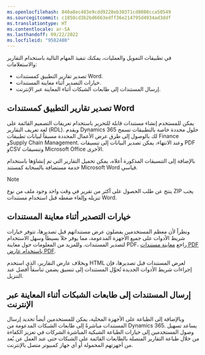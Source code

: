 ```yaml
---
ms.openlocfilehash: 840a8ec483e9cdd9228eb30371cd8088cca50549
ms.sourcegitcommit: c1858cd3b2bd6663edff36e214795d4934ad3ddf
ms.translationtype: HT
ms.contentlocale: ar-SA
ms.lasthandoff: 09/22/2022
ms.locfileid: "9582480"
---
```

في تطبيقات التمويل والعمليات، يمكنك تنفيذ المهام التالية باستخدام التقارير والاستعلامات:

- تصدير تقارير التطبيق كمستندات Word.
- خيارات التصدير أثناء معاينة المستندات.
- إرسال المستندات إلى طابعات الشبكات أثناء المعاينة عبر الإنترنت.

## <a name="export-application-reports-as-word-documents"></a>تصدير تقارير التطبيق كمستندات Word
يمكن للمستخدم إنشاء مستندات قابلة للتحرير باستخدام تعريفات التصميم القائمة على لغة تعريف التقارير (RDL). ويقدم Dynamics 365 حلول محددة خاصة بالتطبيقات تسمح لك بالوصول إلى طرق عرض الأعمال المحددة مسبقاً لبيانات تطبيقات Finance وSupply Chain Management. وعند الانتهاء، يمكن تصدير البيانات إلى تنسيقات PDF وCSV وتنسيقات Microsoft Office الأخرى. 

بالإضافة إلى التنسيقات المذكورة أعلاه، يمكن تحميل التقارير التي تم إنشاؤها باستخدام خدمة مستضافة بالسحابة كمستند Microsoft Word قياسي. 

> [!NOTE]
> ينتج عن طلب الحصول على أكثر من تقرير في وقت واحد وجود ملف من نوع ZIP يجب تنزيله وإلغاء ضغطه قبل استخدام مستندات Word.

## <a name="export-options-while-previewing-documents"></a>خيارات التصدير أثناء معاينة المستندات
ونظراً لأن معظم المستخدمين يفضلون عرض مستنداتهم قبل تصديرها، تتوفر خيارات شريط الأدوات على جميع الأجهزة المدعومة، مما يوفر حلاَ بسيطاً وسهل الاستخدام لتصدير المستندات. وللمزيد من المعلومات حول معاينة PDF، راجع [معاينة مستندات PDF باستخدام عارض PDF](/dynamics365/fin-ops-core/dev-itpro/analytics/preview-pdf-documents/?azure-portal=true).

وبخلاف عارض التقارير، الذي استخدم HTML لعرض المستندات قبل تصديرها، فإن إجراءات شريط الأدوات الجديدة تُحوِّل المستندات إلى تنسيق يضمن تناسقاً أفضل عند التنزيل.

## <a name="send-documents-to-network-printers-while-previewing-online"></a>إرسال المستندات إلى طابعات الشبكات أثناء المعاينة عبر الإنترنت
وبالإضافة إلى الطباعة على الأجهزة المحلية، يمكن للمستخدمين أيضاً تحديد إرسال المستندات مباشرةً إلى طابعات الشبكات المدعومة من Dynamics 365. يساعد تسهيل وصول المستخدمين إلى خيارات الطباعة الشبكية المباشرة الشركات في تعزيز الكفاءة من خلال طباعة التقارير المتصلة بالطابعات القائمة على الشبكات حتى عند العمل عن بُعد من أجهزتهم المحمولة أو أي جهاز كمبيوتر متصل بالإنترنت. 

